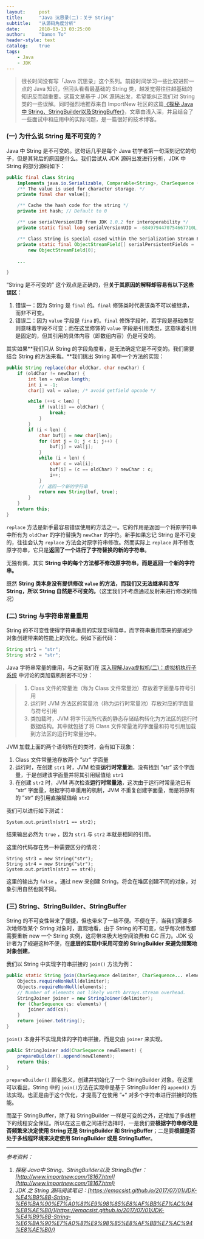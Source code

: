```yaml
---
layout:     post
title:      "Java 沉思录(二)：关于 String"
subtitle:   "从源码角度分析"
date:       2018-03-13 03:25:00
author:     "Damon To"
header-style: text
catalog:    true
tags:
    - Java
    - JDK
---
```


> 很长时间没有写「Java 沉思录」这个系列。前段时间学习一些比较进阶一点的 Java 知识，但回头看看最基础的 String 类，越发觉得往往越基础的知识反而越重要。这篇文章基于 JDK 源码出发，希望能纠正我们对 String 类的一些误解。同时强烈地推荐来自 ImportNew 社区的这篇[《探秘 Java 中 String、StringBuilder以及StringBuffer》](http://www.importnew.com/18167.html)，文章由浅入深，并且结合了一些面试中和应用中的实际问题，是一篇很好的技术博客。

### (一) 为什么说 String 是不可变的？

Java 中 String 是不可变的。这句话几乎是每个 Java 初学者第一句深刻记忆的句子，但是其背后的原因是什么。我们尝试从 JDK 源码出发进行分析，JDK 中 String 的部分源码如下：

```java
public final class String
    implements java.io.Serializable, Comparable<String>, CharSequence {
    /** The value is used for character storage. */
    private final char value[];

    /** Cache the hash code for the string */
    private int hash; // Default to 0

    /** use serialVersionUID from JDK 1.0.2 for interoperability */
    private static final long serialVersionUID = -6849794470754667710L;

    /** Class String is special cased within the Serialization Stream Protocol. */
    private static final ObjectStreamField[] serialPersistentFields =
        new ObjectStreamField[0];
        
    ...

}
```

“String 是不可变的” 这个观点是正确的，但**关于其原因的解释却容易有以下这些误区**：

1. 错误一：因为 String 是 `final` 的。`final`  修饰类时代表该类不可以被继承，而非不可变。
2. 错误二：因为 `value` 字段是 `fina` 的。`final` 修饰字段时，若字段是基础类型则意味着字段不可变；而在这里修饰的 `value` 字段是引用类型，这意味着引用是固定的，但其引用的具体内容（即数组内容）仍是可变的。

其实如果**我们只从 String 的字段角度看，是无法确定它是不可变的。我们需要结合 String 的方法来看。**我们挑出 String 其中一个方法的实现：

```java
public String replace(char oldChar, char newChar) {
    if (oldChar != newChar) {
        int len = value.length;
        int i = -1;
        char[] val = value; /* avoid getfield opcode */

        while (++i < len) {
            if (val[i] == oldChar) {
                break;
            }
        }
        if (i < len) {
            char buf[] = new char[len];
            for (int j = 0; j < i; j++) {
                buf[j] = val[j];
            }
            while (i < len) {
                char c = val[i];
                buf[i] = (c == oldChar) ? newChar : c;
                i++;
            }
            // 返回一个新的字符串
            return new String(buf, true);
        }
    }
    return this;
}
```

`replace` 方法是新手最容易错误使用的方法之一。它的作用是返回一个将原字符串中所有为 `oldChar` 的字符替换为 `newChar` 的字符。新手如果忘记 String 是不可变的，往往会认为 `replace` 方法会对原字符串修改。然而实际上 `replace` 并不修改原字符串，它只是**返回了一个进行了字符替换的新的字符串**。

无独有偶，其实 **String 中的每个方法都不修改原字符串，而是返回一个新的字符串。**

既然 **String 类本身没有提供修改 `value` 的方法，而我们又无法继承和改写 String，所以 String 自然是不可变的。**（这里我们不考虑通过反射来进行修改的情况）

### (二) String 与字符串常量重用

String 的不可变性使得字符串重用的实现变得简单，而字符串重用带来的是减少对象创建带来的性能上的优化。例如下面代码：

```java
String str1 = "str";
String str2 = "str";
```

Java 字符串常量的重用，与之前我们在 [深入理解Java虚拟机(二)：虚拟机执行子系统](http://splitmusic.cn/2017/12/17/java-virtual-machine-2/) 中讨论的类加载机制密不可分：

>1. Class 文件的常量池（称为 Class 文件常量池）存放着字面量与符号引用
>2. 运行时 JVM 方法区的常量池（称为运行时常量池）存放对应的字面量与符号引用
>3. 类加载时，JVM 将字节流所代表的静态存储结构转化为方法区的运行时数据结构。其中就包括了将 Class 文件常量池的字面量和符号引用加载到方法区的运行时常量池中。

JVM 加载上面的两个语句所在的类时，会有如下现象：

1. Class 文件常量池存放两个 ”str“ 字面量
2. 运行时，在创建 `str1` 时，JVM 检查**运行时常量池**，没有找到 ”str“ 这个字面量，于是创建该字面量并将其引用赋值给 `str1` 
3. 在创建 `str2` 时，JVM 再次检查**运行时常量池**，这次由于运行时常量池已有 ”str“ 字面量，根据字符串重用的机制，JVM 不重复创建字面量，而是将原有的 ”str“ 的引用直接赋值给 `str2` 

我们可以进行如下测试：

```
System.out.println(str1 == str2);
```

结果输出必然为 `true` ，因为 `str1` 与 `str2` 本就是相同的引用。 

这里的代码存在另一种需要区分的情况：

```
String str3 = new String("str");
String str4 = new String("str");
System.out.println(str3 == str4);
```

这里的输出为 `false` 。通过 new 来创建 String，将会在堆区创建不同的对象，对象引用自然也就不同。

### (三) String、StringBuilder、StringBuffer

String 的不可变性带来了便捷，但也带来了一些不便。不便在于，当我们需要多次地修改某个 String 对象时，直观地看，由于 String 的不可变，似乎每次修改都需要重新 new 一个 String 实例，这将带来极大地空间浪费和 GC 压力。JDK 设计者为了规避这种不便，在**底层的实现中采用可变的 StringBuilder 来避免频繁地对象创建**。

我们以 String 中实现字符串拼接的 `join()` 方法为例：

```java
public static String join(CharSequence delimiter, CharSequence... elements) {
    Objects.requireNonNull(delimiter);
    Objects.requireNonNull(elements);
    // Number of elements not likely worth Arrays.stream overhead.
    StringJoiner joiner = new StringJoiner(delimiter);
    for (CharSequence cs: elements) {
        joiner.add(cs);
    }
    return joiner.toString();
}
```

 `join()` 本身并不实现具体的字符串拼接，而是交由 `joiner` 来实现。

```java
public StringJoiner add(CharSequence newElement) {
    prepareBuilder().append(newElement);
    return this;
}
```

`prepareBuilder()` 顾名思义，创建并初始化了一个 StringBuilder 对象。在这里可以看出，String 中的 `join()`方法在实现中是基于 StringBuilder 的 `append()` 方法实现。也正是由于这个优化，才提高了在使用 ”+“ 对多个字符串进行拼接时的性能。

而至于 StringBuffer，除了和 StringBuilder 一样是可变的之外，还增加了多线程下的线程安全保证。所以在这三者之间进行选择时，一是我们要**根据字符串修改是否频繁来决定使用 String 还是 StringBuilder 和 StringBuffer**；二是要**根据是否处于多线程环境来决定使用 StringBuilder 或是 StringBuffer**。

------

*参考资料：*

1. *探秘 Java中 String、StringBuilder以及 StringBuffer： [http://www.importnew.com/18167.html](http://www.importnew.com/18167.html)*
2. *JDK 之 String 源码阅读笔记：[https://emacsist.github.io/2017/07/01/JDK-%E4%B9%8B-String-%E6%BA%90%E7%A0%81%E9%98%85%E8%AF%BB%E7%AC%94%E8%AE%B0/](https://emacsist.github.io/2017/07/01/JDK-%E4%B9%8B-String-%E6%BA%90%E7%A0%81%E9%98%85%E8%AF%BB%E7%AC%94%E8%AE%B0/)*


